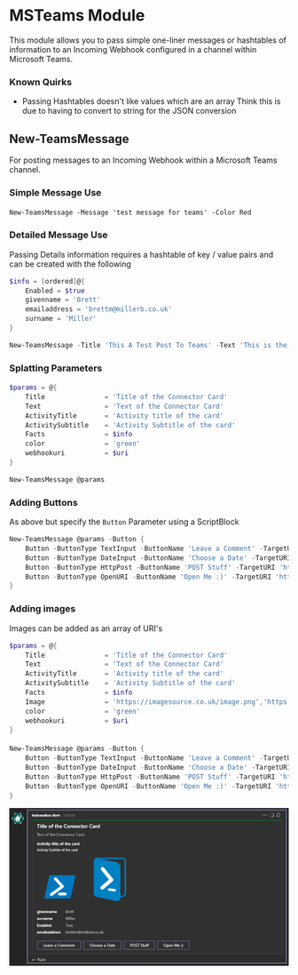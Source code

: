 # MSTeams Module

This module allows you to pass simple one-liner messages or hashtables of information to an Incoming Webhook configured in a channel within Microsoft Teams.

### Known Quirks

* Passing Hashtables doesn't like values which are an array
   Think this is due to having to convert to string for the JSON conversion

## New-TeamsMessage
For posting messages to an Incoming Webhook within a Microsoft Teams channel.

### Simple Message Use
`New-TeamsMessage -Message 'test message for teams' -Color Red`

### Detailed Message Use

Passing Details information requires a hashtable of key / value pairs and can be created with the following

```powershell
$info = [ordered]@{
    Enabled = $true
    givenname = 'Brett'
    emailaddress = 'brettm@millerb.co.uk'
    surname = 'Miller'
}
```

```powershell
New-TeamsMessage -Title 'This A Test Post To Teams' -Text 'This is the Text on the card' -ActivityTitle 'This works pretty well' -ActivitySubtitle 'Formatting is pretty good too' -Information $info -Color Green
```


### Splatting Parameters

```powershell
$params = @{
    Title               = 'Title of the Connector Card'
    Text                = 'Text of the Connector Card'
    ActivityTitle       = 'Activity title of the card'
    ActivitySubtitle    = 'Activity Subtitle of the card'
    Facts               = $info
    color               = 'green'
    webhookuri          = $uri
}
```

```powershell
New-TeamsMessage @params
```

### Adding Buttons

As above but specify the `Button` Parameter using a ScriptBlock

```powershell
New-TeamsMessage @params -Button {
    Button -ButtonType TextInput -ButtonName 'Leave a Comment' -TargetURI 'https://millerb.co.uk'
    Button -ButtonType DateInput -ButtonName 'Choose a Date' -TargetURI 'https://millerb.co.uk'
    Button -ButtonType HttpPost -ButtonName 'POST Stuff' -TargetURI 'https://millerb.co.uk'
    Button -ButtonType OpenURI -ButtonName 'Open Me :)' -TargetURI 'https://millerb.co.uk'
}
```

### Adding images

Images can be added as an array of URI's

```powershell
$params = @{
    Title               = 'Title of the Connector Card'
    Text                = 'Text of the Connector Card'
    ActivityTitle       = 'Activity title of the card'
    ActivitySubtitle    = 'Activity Subtitle of the card'
    Facts               = $info
    Image               = 'https://imagesource.co.uk/image.png','https://imagesource.co.uk/image2.png'
    color               = 'green'
    webhookuri          = $uri
}

New-TeamsMessage @params -Button {
    Button -ButtonType TextInput -ButtonName 'Leave a Comment' -TargetURI 'https://millerb.co.uk'
    Button -ButtonType DateInput -ButtonName 'Choose a Date' -TargetURI 'https://millerb.co.uk'
    Button -ButtonType HttpPost -ButtonName 'POST Stuff' -TargetURI 'https://millerb.co.uk'
    Button -ButtonType OpenURI -ButtonName 'Open Me :)' -TargetURI 'https://millerb.co.uk'
}
```

![Card Sample](https://github.com/brettmillerb/brettmillerb.github.io/blob/master/assets/img/CardSample.png)
